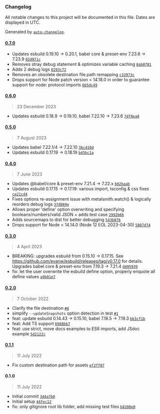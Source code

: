 ### Changelog

All notable changes to this project will be documented in this file. Dates are displayed in UTC.

Generated by [`auto-changelog`](https://github.com/CookPete/auto-changelog).

#### [0.7.0](https://github.com/metalsmith/js-bundle/compare/0.6.0...0.7.0)

- Updates esbuild 0.19.10 -&gt; 0.20.1, babel core & preset-env 7.23.6 -&gt; 7.23.9 [`02d971c`](https://github.com/metalsmith/js-bundle/commit/02d971cdb757545f0fba71900626375307495935)
- Removes stray debug statement & optimizes variable caching [`8ab0781`](https://github.com/metalsmith/js-bundle/commit/8ab0781b8e24123f9341ec2c37528c21d863bc20)
- Adds 2 debug logs [`0293c72`](https://github.com/metalsmith/js-bundle/commit/0293c72cf6dff5f1e01160656846ab2a0d837d41)
- Removes an obsolete destination file.path remapping [`c32973c`](https://github.com/metalsmith/js-bundle/commit/c32973cd4aeb461f0b0197987d9aceffe93915ba)
- Drops support for Node patch version &lt; 14.18.0 in order to guarantee support for node: protocol imports [`665dc49`](https://github.com/metalsmith/js-bundle/commit/665dc492a2ae5c79fdeb702de74f62a90cfa342e)

#### [0.6.0](https://github.com/metalsmith/js-bundle/compare/0.5.0...0.6.0)

> 23 December 2023

- Updates esbuild 0.18.9 -&gt; 0.19.10, babel 7.22.10 -&gt; 7.23.6 [`7df8ea8`](https://github.com/metalsmith/js-bundle/commit/7df8ea8b1fb72384d7c3503ddd91f07db585c666)

#### [0.5.0](https://github.com/metalsmith/js-bundle/compare/0.4.0...0.5.0)

> 7 August 2023

- Updates babel 7.22.1/4 -&gt; 7.22.10 [`3bc410d`](https://github.com/metalsmith/js-bundle/commit/3bc410d03e710deda89d9db37d390eb11459eee9)
- Updates esbuild 0.17.19 -&gt; 0.18.19 [`b45bc1a`](https://github.com/metalsmith/js-bundle/commit/b45bc1a3402e967064c89151df15772467afd4a8)

#### [0.4.0](https://github.com/metalsmith/js-bundle/compare/0.3.0...0.4.0)

> 7 June 2023

- Updates @babel/core & preset-env 7.21.4 -&gt; 7.22.x [`b92baab`](https://github.com/metalsmith/js-bundle/commit/b92baabd77bcc7a9a4759528c816024fb5905f55)
- Updates esbuild 0.17.15 -&gt; 0.17.19: various import, tsconfig & css fixes [`ce21cd4`](https://github.com/metalsmith/js-bundle/commit/ce21cd4b513b1bd3ea87f87dd1bf347716e689f1)
- Fixes options re-assignment issue with metalsmith.watch() & logically reorders debug logs [`37d869e`](https://github.com/metalsmith/js-bundle/commit/37d869e12564f3ced05fbb36c3ed5d7660266e30)
- Allows proper 'define' option overwriting and specifying booleans/numbers/valid JSON + adds test case [`2992b6b`](https://github.com/metalsmith/js-bundle/commit/2992b6b79e8b432f724737a844021809fb85a299)
- Adds sourcemaps to dist for better debugging [`543b876`](https://github.com/metalsmith/js-bundle/commit/543b876c97efedb384d84c61fd5d29b4694e74ea)
- Drops support for Node &lt; 14.14.0 (Node 12 EOL 2023-04-30) [`5807d74`](https://github.com/metalsmith/js-bundle/commit/5807d74f24ac2bcfaee35c8eb657cc30b01a283a)

#### [0.3.0](https://github.com/metalsmith/js-bundle/compare/0.2.0...0.3.0)

> 4 April 2023

- BREAKING: upgrades esbuild from 0.15.10 -&gt; 0.17.15. See https://github.com/evanw/esbuild/releases/tag/v0.17.0 for details. Upgrades babel core & preset-env from 7.19.3 -&gt; 7.21.4 [`d495939`](https://github.com/metalsmith/js-bundle/commit/d4959391d03ed496a072dcb59583a0a039396923)
- fix: let the user overwrite the esbuild define option, properly enquote all define values [`a9b01e7`](https://github.com/metalsmith/js-bundle/commit/a9b01e72937680fd5c4b897db048fc77ee80bda4)

#### [0.2.0](https://github.com/metalsmith/js-bundle/compare/0.1.1...0.2.0)

> 7 October 2022

- Clarify the file destination [`#4`](https://github.com/metalsmith/js-bundle/pull/4)
- simplify `--updateSnapshots` option detection in test [`#1`](https://github.com/metalsmith/js-bundle/pull/1)
- feat: update esbuild 0.14.43 -&gt; 0.15.10, babel 7.18.5 -&gt; 7.19.3 [`bb3cf1b`](https://github.com/metalsmith/js-bundle/commit/bb3cf1bf04d5f724bb4319f024695ecc560ef55c)
- feat: Add TS support [`6988bb7`](https://github.com/metalsmith/js-bundle/commit/6988bb7c660fce4f948e6120eadcab0f8a2144b9)
- feat: use strict, move docs examples to ES6 imports, add JSdoc example [`5d2122c`](https://github.com/metalsmith/js-bundle/commit/5d2122ca939a50b9a271a9786274d227d5f7d4b2)

#### [0.1.1](https://github.com/metalsmith/js-bundle/compare/0.1.0...0.1.1)

> 11 July 2022

- Fix custom destination path for assets [`ef2ff87`](https://github.com/metalsmith/js-bundle/commit/ef2ff8793bb9b00dea1410f237730bc5da3e3082)

#### 0.1.0

> 11 July 2022

- Initial commit [`344a7b0`](https://github.com/metalsmith/js-bundle/commit/344a7b04df1606513cd06c8dc21ef87dded025cf)
- Initial setup [`44fec12`](https://github.com/metalsmith/js-bundle/commit/44fec12e553a867fd9713190b9364893fdaaf906)
- fix: only gitignore root lib folder, add missing test files [`b8200e0`](https://github.com/metalsmith/js-bundle/commit/b8200e00470fbd69be6cc21becc2e603e59f8045)
